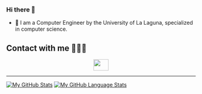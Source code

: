 ### Hi there 👋
- 📖  I am a Computer Engineer by the University of La Laguna, specialized in computer science.

## Contact with me 🙋🏽‍♂️
<p align="center">
<a href="https://www.linkedin.com/in/eduardo-exp%C3%B3sito-barrera-b31b62234/" target="blank"><img align="center" src="https://raw.githubusercontent.com/rahuldkjain/github-profile-readme-generator/master/src/images/icons/Social/linked-in-alt.svg" height="30" width="40" /></a>
</p>

---

[![My GitHub Stats](https://github-readme-stats.vercel.app/api/?username=EduardoEB3&&exclude_repo=Traffic-Signs-Recognition&count_private=true&theme=github_dark&showicons=true)]()
[![My GitHub Language Stats](https://github-readme-stats.vercel.app/api/top-langs/?username=EduardoEB3&langs_count=5&theme=github_dark)]()

<!--
**EduardoEB3/EduardoEB3** is a ✨ _special_ ✨ repository because its `README.md` (this file) appears on your GitHub profile.

Here are some ideas to get you started:

- 🔭 I’m currently working on ...
- 🌱 I’m currently learning ...
- 👯 I’m looking to collaborate on ...
- 🤔 I’m looking for help with ...
- 💬 Ask me about ...
- 📫 How to reach me: ...
- 😄 Pronouns: ...
- ⚡ Fun fact: ...
-->
